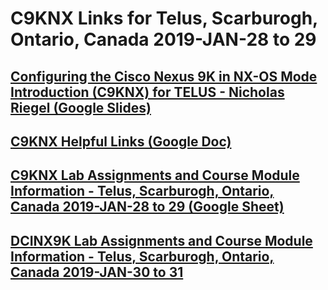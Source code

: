 # C9KNX Links for Telus, Scarburogh, Ontario, Canada 2019-JAN-28 to 29

## [Configuring the Cisco Nexus 9K in NX-OS Mode Introduction (C9KNX) for TELUS - Nicholas Riegel (Google Slides)](https://docs.google.com/presentation/d/1KTYoAuLygyVfQ3dHTvbA99EOABcYTlA-Povhbbs1XpA/edit?usp=sharing)

## [C9KNX Helpful Links (Google Doc)](https://docs.google.com/document/d/1riftN33rQuah1p45T0-_xPom0jRWXl6M4CGxUeVM3_w/edit?usp=sharing)

## [C9KNX Lab Assignments and Course Module Information - Telus, Scarburogh, Ontario, Canada 2019-JAN-28 to 29 (Google Sheet)](https://docs.google.com/spreadsheets/d/18lxtu4uOo-dJdVkdK3usYqWQppkOtQAOpREccehpVbg/edit?usp=sharing)

## [DCINX9K Lab Assignments and Course Module Information - Telus, Scarburogh, Ontario, Canada 2019-JAN-30 to 31](https://docs.google.com/spreadsheets/d/1QsmhfMyg9l6Oq-Z_A4cqb-rwIRq-QRydPG4psjRtXS8/edit?usp=sharing)

